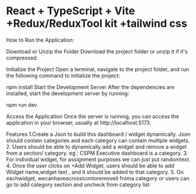 # React + TypeScript + Vite +Redux/ReduxTool kit +tailwind css


How to Run the Application:

Download or Unzip the Folder
Download the project folder or unzip it if it's compressed.

Initialize the Project
Open a terminal, navigate to the project folder, and run the following command to initialize the project:

npm install
Start the Development Server
After the dependencies are installed, start the development server by running:

npm run dev

Access the Application
Once the server is running, you can access the application in your browser, usually at http://localhost:5173.



Features 
1.Create a Json to build this dashboard / widget dynamically.
 Json should contain categories and each category can contain
 multiple widgets.
 2. Users should be able to dynamically add a widget and remove a
 widget from a section/ category. eg : CSPM Executive dashboard
 is a category.
 3. For individual widget, for assignment purposes we can just put
 randomtext.
 4. Once the user clicks on +Add Widget, users should be able to
 add Widget name,widget text , and it should be added to that
 category.
5. On eachwidget, wecanhaveacrossicontoremoveit froma
 category or users can go to add category section and uncheck
 from category list
